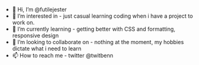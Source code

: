 - 👋 Hi, I’m @futilejester
- 👀 I’m interested in - just casual learning coding when i have a project to work on.
- 🌱 I’m currently learning - getting better with CSS and formatting, responsive design
- 💞️ I’m looking to collaborate on - nothing at the moment, my hobbies dictate what i need to learn
- 📫 How to reach me - twitter @twitbenn 

<!---
futilejester/futilejester is a ✨ special ✨ repository because its `README.md` (this file) appears on your GitHub profile.
You can click the Preview link to take a look at your changes.
--->
